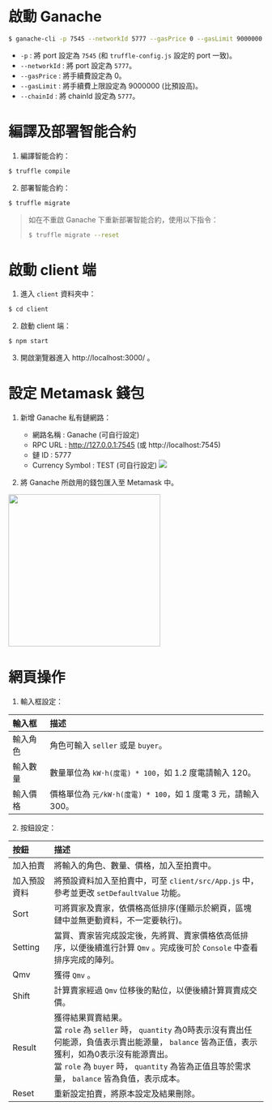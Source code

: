 # 啟動 Ganache

```bash
$ ganache-cli -p 7545 --networkId 5777 --gasPrice 0 --gasLimit 9000000 --chainId 5777
```

- `-p` : 將 port 設定為 `7545` (和 `truffle-config.js` 設定的 port 一致)。
- `--networkId` : 將 port 設定為 `5777`。
- `--gasPrice` : 將手續費設定為 0。
- `--gasLimit` : 將手續費上限設定為 9000000 (比預設高)。
- `--chainId` : 將 chainId 設定為 `5777`。

# 編譯及部署智能合約

1. 編譯智能合約：
```bash
$ truffle compile
```

2. 部署智能合約：
```bash
$ truffle migrate
```

> 如在不重啟 Ganache 下重新部署智能合約，使用以下指令：
> ```bash
> $ truffle migrate --reset
> ```

# 啟動 client 端

1. 進入 `client` 資料夾中：
```bash
$ cd client
```

2. 啟動 client 端：
```bash
$ npm start
```

3. 開啟瀏覽器進入 http://localhost:3000/ 。

# 設定 Metamask 錢包

1. 新增 Ganache 私有鏈網路：
    - 網路名稱 : Ganache (可自行設定)
    - RPC URL : http://127.0.0.1:7545 (或 http://localhost:7545)
    - 鏈 ID : 5777
    - Currency Symbol : TEST (可自行設定)
![](https://i.imgur.com/PNYgV1j.png)

2. 將 Ganache 所啟用的錢包匯入至 Metamask 中。
<img src="https://i.imgur.com/aBF7gNs.png" width="300">

# 網頁操作

1. 輸入框設定：

| 輸入框   | 描述                                                       |
| :------ | :--------------------------------------------------------- |
| 輸入角色 | 角色可輸入 `seller` 或是 `buyer`。                          |
| 輸入數量 | 數量單位為 `kW·h(度電) * 100`，如 1.2 度電請輸入 120。       |
| 輸入價格 | 價格單位為 `元/kW·h(度電) * 100`，如 1 度電 3 元，請輸入 300。|

2. 按鈕設定：

| 按鈕        | 描述                                                                                                            |
| :--------- | :-------------------------------------------------------------------------------------------------------------  |
| 加入拍賣    | 將輸入的角色、數量、價格，加入至拍賣中。                                                                           |
| 加入預設資料| 將預設資料加入至拍賣中，可至 `client/src/App.js` 中，參考並更改 `setDefaultValue` 功能。                            |
| Sort       | 可將買家及賣家，依價格高低排序(僅顯示於網頁，區塊鏈中並無更動資料，不一定要執行)。                                     |
| Setting    | 當買、賣家皆完成設定後，先將買、賣家價格依高低排序，以便後續進行計算 `Qmv` 。完成後可於 `Console` 中查看排序完成的陣列。 |
| Qmv        | 獲得 `Qmv` 。                                                                                                   |
| Shift      | 計算賣家經過 `Qmv` 位移後的點位，以便後續計算買賣成交價。                                                           |
| Result     | 獲得結果買賣結果。<br />當 `role` 為 `seller` 時， `quantity` 為0時表示沒有賣出任何能源，負值表示賣出能源量， `balance` 皆為正值，表示獲利，如為0表示沒有能源賣出。<br />當 `role` 為 `buyer` 時， `quantity` 為皆為正值且等於需求量， `balance` 皆為負值，表示成本。                                       |
| Reset      | 重新設定拍賣，將原本設定及結果刪除。                                                                               |
